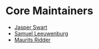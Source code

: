 # Core Maintainers

- [Jasper Swart](https://github.com/jasperswart)
- [Samuel Leeuwenburg](https://github.com/samuelleeuwenburg)
- [Maurits Ridder](https://github.com/mauritsr)
